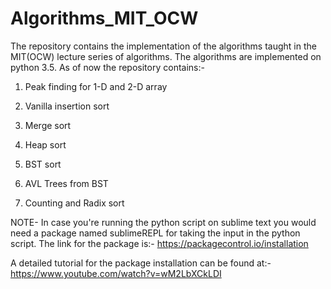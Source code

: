 # Algorithms_MIT_OCW
The repository contains the implementation of the algorithms taught in the MIT(OCW) lecture series of algorithms.
The algorithms are implemented on python 3.5.
As of now the repository contains:-

1) Peak finding for 1-D and 2-D array

2) Vanilla insertion sort

3) Merge sort

4) Heap sort

5) BST sort

6) AVL Trees from BST

7) Counting and Radix sort

NOTE-
In case you're running the python script on sublime text you would need a package named sublimeREPL for taking the input in the python script.
The link for the package is:- https://packagecontrol.io/installation

A detailed tutorial for the package installation can be found at:- https://www.youtube.com/watch?v=wM2LbXCkLDI 

